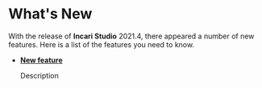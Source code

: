 # What's New

With the release of **Incari Studio** 2021.4, there appeared a number of new features. Here is a list of the features you need to know.

* [**New feature**](link)

    Description